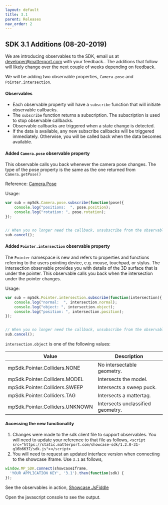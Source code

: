 ```yaml
---
layout: default
title: 3.1
parent: Releases
nav_order: 2
---
```


## SDK 3.1 Additions (08-20-2019)
We are introducing observables to the SDK, email us at developer@matterport.com with your feedback.. 
The additions that follow will likely change over the next couple of weeks depending on feedback.

We will be adding two observable properties, `Camera.pose` and `Pointer.intersection`.

#### Observables
* Each observable property will have a `subscribe` function that will initiate observable callbacks.
* The `subscribe` function returns a subscription. The subscription is used to stop observable callbacks.
* Observable callbacks are triggered when a state change is detected.
* If the data is available, any new subscribe callbacks will be triggered immediately. Otherwise, you will be called back when the data becomes available.

#### Added `Camera.pose` observable property
This observable calls you back whenever the camera pose changes. The type of the pose property is the same as the one returned from `Camera.getPose()`

Reference: [Camera.Pose](https://matterport.github.io/showcase-sdk/docs/reference/modules/camera.html#pose)

Usage:
```javascript
var sub = mpSdk.Camera.pose.subscribe(function(pose){
    console.log("positions:  ", pose.position);
    console.log("rotation: ", pose.rotation);
});


// When you no longer need the callback, unsubscribe from the observable.
sub.cancel();
```

#### Added `Pointer.intersection` observable property
The `Pointer` namespace is new and refers to properties and functions referring to the users pointing device, e.g. mouse, touchpad, or stylus. The intersection observable provides you with details of the 3D surface that is under the pointer.
This observable calls you back when the intersection under the pointer changes.

Usage:
```javascript
var sub = mpSdk.Pointer.intersection.subscribe(function(intersection){
    console.log("normal:  ", intersection.normal);
    console.log("object: ", intersection.object);
    console.log("position: ", intersection.position);
});


// When you no longer need the callback, unsubscribe from the observable.
sub.cancel();
```

`intersection.object` is one of the following values:

| Value                           | Description                       |
|---------------------------------|-----------------------------------|
| mpSdk.Pointer.Colliders.NONE    | No intersectable geometry.        |
| mpSdk.Pointer.Colliders.MODEL   | Intersects the model.             |
| mpSdk.Pointer.Colliders.SWEEP   | Intersects a sweep puck.          |
| mpSdk.Pointer.Colliders.TAG     | Intersects a mattertag.           |
| mpSdk.Pointer.Colliders.UNKNOWN | Intersects unclassified geometry. |


#### Accessing the new functionality


1. Changes were made to the sdk client file to support observables. You will need to update your reference to that file as follows,
`<script src="https://static.matterport.com/showcase-sdk/1.2.0-31-g16b6637/sdk.js"></script>`
2. You will need to request an updated interface version when connecting to the showcase iframe.
Use `3.1` as follows,
```javascript
window.MP_SDK.connect(showcaseIframe,
  'YOUR APPLICATION KEY', '3.1').then(function(sdk) {
});
```


See the observables in action, [Showcase JsFiddle](https://jsfiddle.net/guillermo_matterport/co87amLq)

Open the javascript console to see the output.

